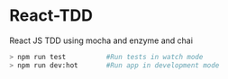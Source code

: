 # React-TDD
React JS TDD using mocha and enzyme and chai

```sh
> npm run test          #Run tests in watch mode
> npm run dev:hot       #Run app in development mode
```

